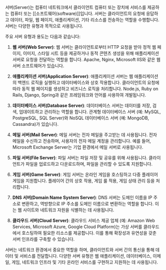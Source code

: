 서버(Server)는 컴퓨터 네트워크에서 클라이언트 컴퓨터 또는 장치에 서비스를 제공하는 컴퓨터 또는 [[소프트웨어(software)]]입니다. 서버는 클라이언트의 요청에 응답하고 데이터, 파일, 웹 페이지, 애플리케이션, 기타 리소스를 전송하는 역할을 수행합니다. 서버는 다양한 유형과 목적으로 사용됩니다.

주요 서버 유형과 용도는 다음과 같습니다:

1. **웹 서버(Web Server)**: 웹 서버는 클라이언트로부터 HTTP 요청을 받아 정적 웹 페이지, 이미지, 스타일 시트 등을 제공하거나 동적 콘텐츠 생성을 위해 애플리케이션 서버로 요청을 전달하는 역할을 합니다. Apache, Nginx, Microsoft IIS와 같은 웹 서버 소프트웨어가 있습니다.

2. **애플리케이션 서버(Application Server)**: 애플리케이션 서버는 웹 애플리케이션의 백엔드 로직을 실행하고 데이터베이스와 상호 작용합니다. 클라이언트의 요청에 따라 동적 웹 페이지를 생성하고 비즈니스 로직을 처리합니다. Node.js, Ruby on Rails, Django, Spring과 같은 프레임워크와 언어를 사용하여 개발됩니다.

3. **데이터베이스 서버(Database Server)**: 데이터베이스 서버는 데이터를 저장, 검색, 업데이트하고 관리하는 역할을 합니다. 관계형 데이터베이스 서버 (예: MySQL, PostgreSQL, SQL Server)와 NoSQL 데이터베이스 서버 (예: MongoDB, Cassandra)가 있습니다.

4. **메일 서버(Mail Server)**: 메일 서버는 전자 메일을 주고받는 데 사용됩니다. 전자 메일을 수신하고 전송하며, 사용자의 전자 메일 계정을 관리합니다. 예를 들어, Microsoft Exchange Server는 기업 환경에서 메일 서버로 사용됩니다.

5. **파일 서버(File Server)**: 파일 서버는 파일 저장 및 공유를 위해 사용됩니다. 클라이언트가 파일을 업로드하고 다운로드하며, 파일을 관리할 수 있도록 지원합니다.

6. **게임 서버(Game Server)**: 게임 서버는 온라인 게임을 호스팅하고 다중 플레이어 게임을 지원합니다. 플레이어 간의 상호 작용, 게임 룰 적용, 게임 상태 관리 등을 처리합니다.

7. **DNS 서버(Domain Name System Server)**: DNS 서버는 도메인 이름을 IP 주소로 변환하고, 역방향으로 IP 주소를 도메인 이름으로 변환하는 역할을 합니다. 이는 웹 사이트와 네트워크 자원을 식별하는 데 사용됩니다.

8. **클라우드 서버(Cloud Server)**: 클라우드 서비스 제공 업체 (예: Amazon Web Services, Microsoft Azure, Google Cloud Platform)는 가상 서버를 클라우드에서 호스팅하여 필요한 리소스를 제공합니다. 이를 통해 확장성과 유연성을 갖춘 서버 인프라를 구축할 수 있습니다.

서버는 네트워크 환경에서 중요한 역할을 하며, 클라이언트와 서버 간의 통신을 통해 데이터 및 서비스를 전달합니다. 다양한 서버 유형은 웹 애플리케이션, 데이터베이스, 이메일, 게임, 네트워크 인프라 및 기타 온라인 서비스를 구현하고 지원하는 데 사용됩니다.